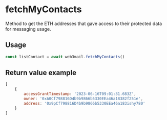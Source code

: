 # fetchMyContacts

Method to get the ETH addresses that gave access to their protected data for messaging usage.

## Usage

```javascript
const listContact = await web3mail.fetchMyContacts()
```

## Return value example

```javascript
[
    {
        accessGrantTimestamp: '2023-06-16T09:01:31.683Z',
        owner: '0xA0Cf798816D4b9b9866b5330EEa46a18382f251e',
        address: '0x9pCf798816D4b9b9866b5330EEa46a183ishy780'
    }    
]
```
